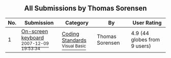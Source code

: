﻿<div align="center">

## All Submissions by Thomas Sorensen

</div>

No.  | Submission | Category | By   | User Rating
---- | ---------- | -------- | ---- | -----------
1 | [On\-screen keyboard<br /><sup>2007-12-09 19:53:34</sup>](https://github.com/Planet-Source-Code/thomas-sorensen-on-screen-keyboard__1-69746) | [Coding Standards<br /><sup>Visual Basic</sup>](../ByCategory/coding-standards__1-43.md) | Thomas Sorensen | 4.9 (44 globes from 9 users)
